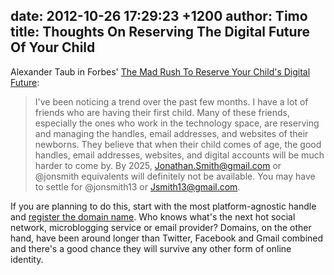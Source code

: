 date: 2012-10-26 17:29:23 +1200
author: Timo
title: Thoughts On Reserving The Digital Future Of Your Child
----

Alexander Taub in Forbes' [The Mad Rush To Reserve Your Child's Digital Future](http://www.forbes.com/sites/alextaub/2012/10/25/the-mad-rush-to-reserve-your-childs-digital-future):

> I've been noticing a trend over the past few months. I have a lot of friends who are having their first child. Many of these friends, especially the ones who work in the technology space, are reserving and managing the handles, email addresses, and websites of their newborns. They believe that when their child comes of age, the good handles, email addresses, websites, and digital accounts will be much harder to come by. By 2025, Jonathan.Smith@gmail.com or @jonsmith equivalents will definitely not be available. You may have to settle for @jonsmith13 or Jsmith13@gmail.com.

If you are planning to do this, start with the most platform-agnostic handle and [register the domain name](https://iwantmyname.com). Who knows what's the next hot social network, microblogging service or email provider? Domains, on the other hand, have been around longer than Twitter, Facebook and Gmail combined and there's a good chance they will survive any other form of online identity.
